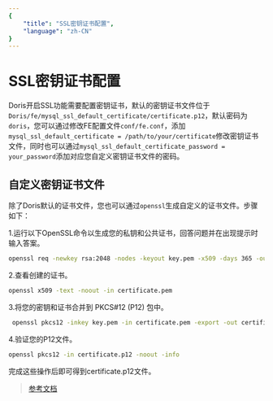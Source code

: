 ```yaml
---
{
    "title": "SSL密钥证书配置",
    "language": "zh-CN"
}
---
```


<!--
Licensed to the Apache Software Foundation (ASF) under one
or more contributor license agreements.  See the NOTICE file
distributed with this work for additional information
regarding copyright ownership.  The ASF licenses this file
to you under the Apache License, Version 2.0 (the
"License"); you may not use this file except in compliance
with the License.  You may obtain a copy of the License at

  http://www.apache.org/licenses/LICENSE-2.0

Unless required by applicable law or agreed to in writing,
software distributed under the License is distributed on an
"AS IS" BASIS, WITHOUT WARRANTIES OR CONDITIONS OF ANY
KIND, either express or implied.  See the License for the
specific language governing permissions and limitations
under the License.
-->

# SSL密钥证书配置

Doris开启SSL功能需要配置密钥证书，默认的密钥证书文件位于`Doris/fe/mysql_ssl_default_certificate/certificate.p12`，默认密码为`doris`，您可以通过修改FE配置文件`conf/fe.conf`，添加`mysql_ssl_default_certificate = /path/to/your/certificate`修改密钥证书文件，同时也可以通过`mysql_ssl_default_certificate_password = your_password`添加对应您自定义密钥证书文件的密码。

## 自定义密钥证书文件

除了Doris默认的证书文件，您也可以通过`openssl`生成自定义的证书文件。步骤如下：

1.运行以下OpenSSL命令以生成您的私钥和公共证书，回答问题并在出现提示时输入答案。

```bash
openssl req -newkey rsa:2048 -nodes -keyout key.pem -x509 -days 365 -out certificate.pem
```

2.查看创建的证书。

```bash
openssl x509 -text -noout -in certificate.pem
```

3.将您的密钥和证书合并到 PKCS#12 (P12) 包中。

```bash
 openssl pkcs12 -inkey key.pem -in certificate.pem -export -out certificate.p12
```

4.验证您的P12文件。

```bash
openssl pkcs12 -in certificate.p12 -noout -info
```

完成这些操作后即可得到certificate.p12文件。

>[参考文档](https://www.ibm.com/docs/en/api-connect/2018.x?topic=overview-generating-self-signed-certificate-using-openssl)
